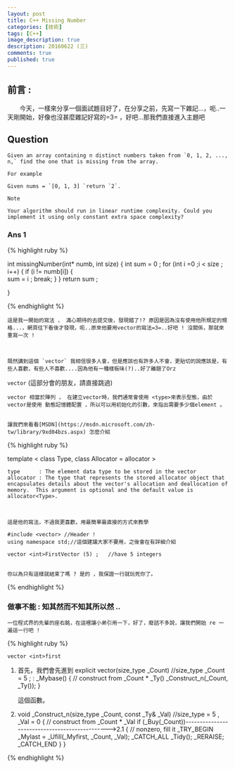 ```yaml
---
layout: post
title: C++ Missing Number
categories: [技術]
tags: [C++]
image_description: true
description: 20160622 (三)
comments: true
published: true
---
```

 

## 前言 :

　　今天，一樣來分享一個面試題目好了，在分享之前，先寫一下雜記...，呃..一天剛開始，好像也沒甚麼雜記好寫的=3= ，好吧...那我們直接進入主題吧 


## Question

    Given an array containing n distinct numbers taken from `0, 1, 2, ..., n,` find the one that is missing from the array.

`For example`

    Given nums = `[0, 1, 3] `return `2`.

`Note`

    Your algorithm should run in linear runtime complexity. Could you implement it using only constant extra space complexity?

 
### Ans 1
{% highlight ruby %}
 
int missingNumber(int* numb, int size)
{
	int sum = 0 ;
	for (int i =0  ;i < size ; i++)
	{
		if (i != numb[i])
		{	
			sum = i ;
			break; 
		}
	}
	return sum ; 
	 
}
 

{% endhighlight %}

    這是我一開始的寫法 ， 滿心期待的去提交後，發現錯了!? 原因是因為沒有使用他所規定的規格...，網頁往下看後才發現，呃..原來他要用vector的寫法=3=..好吧 ! 沒關係，那就來重寫一次 !
	
	
	
	既然講到這個 `vector` 我相信很多人會，但是應該也有許多人不會，更貼切的說應該是，有些人喜歡，有些人不喜歡....因為他有一種樣板味(?)..好了離題了Orz
	
	
	
`vector` (這部分會的朋友，請直接跳過)
    
	vector 相當於陣列 ， 在建立vector時，我們通常會使用 <type>來表示型態，由於vector是使用 動態記憶體配置 ，所以可以用初始化的引數，來指出需要多少個element 。
	
	
	讓我們來看看[MSDN](https://msdn.microsoft.com/zh-tw/library/9xd04bzs.aspx) 怎麼介紹  

	
	
	
	
	
{% highlight ruby %}

   template < 
              class Type, class Allocator = allocator<Type> 
            >

	type      : The element data type to be stored in the vector
	allocator : The type that represents the stored allocator object that encapsulates details about the vector's allocation and deallocation of memory.  This argument is optional and the default value is allocator<Type>.  
	
	

	這是他的寫法，不過我更喜歡，用最簡單最直接的方式來教學
	
	#include <vector> //Header !
	using namespace std;//這個建議大家不要用，之後會在有詳細介紹
	
	vector <int>FirstVector (5) ; 	//have 5 integers 


    你以為只有這樣就結束了嗎 ? 是的 ，我保證一行就玩死你了。
	
{% endhighlight %}	
	

### 做事不能 : 知其然而不知其所以然 ..

	一位程式界的先輩的座右銘，在這裡讓小弟引用一下，好了，廢話不多說，讓我們開始 re 一遍這一行吧 ! 

	
	
{% highlight ruby %}

    vector <int>first

1. 首先，我們會先進到 
	explicit vector(size_type _Count) //size_type _Count = 5 ;
		: _Mybase()
		{	// construct from _Count * _Ty()
		_Construct_n(_Count, _Ty());
		}
	
	這個函數。
	
2. 	void _Construct_n(size_type _Count, const _Ty& _Val) //size_type = 5 , _Val = 0 
		{	// construct from _Count * _Val
		if (_Buy(_Count))----------------------------------------------->2.1
			{	// nonzero, fill it
			_TRY_BEGIN
			_Mylast = _Ufill(_Myfirst, _Count, _Val);
			_CATCH_ALL
			_Tidy();
			_RERAISE;
			_CATCH_END
			}
		}
 
 
 
 
 
 {% endhighlight %}	
	
	